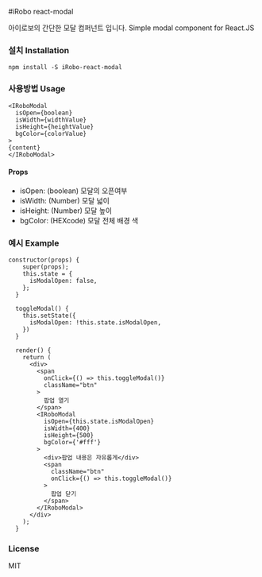 #iRobo react-modal

아이로보의 간단한 모달 컴퍼넌트 입니다.
Simple modal component for React.JS

### 설치 Installation

```
npm install -S iRobo-react-modal
```

### 사용방법 Usage

```
<IRoboModal
  isOpen={boolean}
  isWidth={widthValue}
  isHeight={heightValue}
  bgColor={colorValue}
>
{content}
</IRoboModal>
```

#### Props

 - isOpen: (boolean) 모달의 오픈여부
 - isWidth: (Number) 모달 넓이
 - isHeight: (Number) 모달 높이
 - bgColor: (HEXcode) 모달 전체 배경 색

### 예시 Example

```
constructor(props) {
    super(props);
    this.state = {
      isModalOpen: false,
    };
  }

  toggleModal() {
    this.setState({
      isModalOpen: !this.state.isModalOpen,
    })
  }

  render() {
    return (
      <div>
        <span
          onClick={() => this.toggleModal()}
          className="btn"
        >
          팝업 열기
        </span>
        <IRoboModal
          isOpen={this.state.isModalOpen}
          isWidth={400}
          isHeight={500}
          bgColor={'#fff'}
        >
          <div>팝업 내용은 자유롭게</div>
          <span 
            className="btn"
            onClick={() => this.toggleModal()}
          >
            팝업 닫기
          </span>
        </IRoboModal>
      </div>
    );
  }
```

### License

MIT